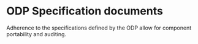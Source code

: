 # ODP Specification documents

Adherence to the specifications defined by the ODP allow for component portability and auditing.


